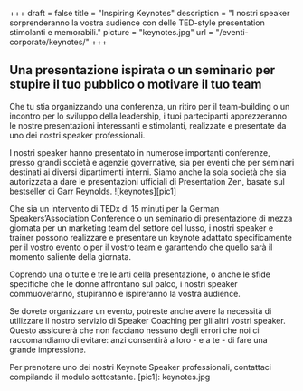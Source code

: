 +++
draft 		= false
title 		= "Inspiring Keynotes"
description = "I nostri speaker sorprenderanno la vostra audience con delle TED-style presentation stimolanti e memorabili."
picture		= "keynotes.jpg"
url 			= "/eventi-corporate/keynotes/"
+++

## Una presentazione ispirata o un seminario per stupire il tuo pubblico o motivare il tuo team

Che tu stia organizzando una conferenza, un ritiro per il team-building o un incontro per lo sviluppo della leadership, i tuoi partecipanti apprezzeranno le nostre presentazioni interessanti e stimolanti, realizzate e presentate da uno dei nostri speaker professionali.  

I nostri speaker hanno presentato in numerose importanti conferenze, presso grandi società e agenzie governative, sia per eventi che per seminari destinati ai diversi dipartimenti interni. Siamo anche la sola società che sia autorizzata a dare le presentazioni ufficiali di Presentation Zen, basate sul bestseller di Garr Reynolds.
![keynotes][pic1]

Che sia un intervento di TEDx di 15 minuti per la German Speakers’Association Conference o un seminario di presentazione di mezza giornata per un marketing team del settore del lusso, i nostri speaker e trainer possono realizzare e presentare un keynote adattato specificamente per il vostro evento o per il vostro team e garantendo che quello sarà il momento saliente della giornata. 

Coprendo una o tutte e tre le arti della presentazione, o anche le sfide specifiche che le donne affrontano sul palco, i nostri speaker commuoveranno, stupiranno e ispireranno la vostra audience. 

Se dovete organizzare un evento, potreste anche avere la necessità di utilizzare il nostro servizio di Speaker Coaching per gli altri vostri speaker. Questo assicurerà che non facciano nessuno degli errori che noi ci raccomandiamo di evitare: anzi consentirà a loro - e a te - di fare una grande impressione.  

Per prenotare uno dei nostri Keynote Speaker professionali, contattaci compilando il modulo sottostante.
[pic1]: keynotes.jpg